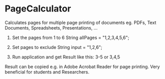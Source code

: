 # PageCalculator
Calculates pages for multiple page printing of documents eg. PDFs, Text Documents, Spreadsheets, Presentations, ...

1. Set the pages from 1 to 6
String allPages = "1,2,3,4,5,6";

2. Set pages to exclude
String input = "1,2,6";

3. Run application and get Result like this:
3-5 or 3,4,5


Result can be copied e.g. in Adobe Acrobat Reader for page printing.
Very beneficial for students and Researchers. 
